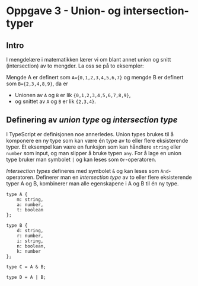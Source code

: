 # Oppgave 3 - Union- og intersection-typer

## Intro

I mengdelære i matematikken lærer vi om blant annet union og snitt (intersection) av to mengder. La oss se på to eksempler:

Mengde A er definert som `A={0,1,2,3,4,5,6,7}` og mengde B er definert som `B={2,3,4,8,9}`, da er

- Unionen av `A` og `B` er lik `{0,1,2,3,4,5,6,7,8,9}`,
- og snittet av `A` og `B` er lik `{2,3,4}`.

## Definering av _union type_ og _intersection type_

I TypeScript er definisjonen noe annerledes. Union types brukes til å komponere en ny type som kan være én type av to eller flere eksisterende typer. Et eksempel kan være en funksjon som kan håndtere `string` eller `number` som input, og man slipper å bruke typen `any`. For å lage en union type bruker man symbolet `|` og kan leses som `Or`-operatoren.

_Intersection types_ defineres med symbolet `&` og kan leses som `And`-operatoren. Definerer man en _intersection type_ av to eller flere eksisterende typer A og B, kombinerer man alle egenskapene i A og B til én ny type.

```
type A {
    m: string,
    a: number,
    t: boolean
};

type B {
    d: string,
    r: number,
    i: string,
    n: boolean,
    k: number
};

type C = A & B;

type D = A | B;

```
